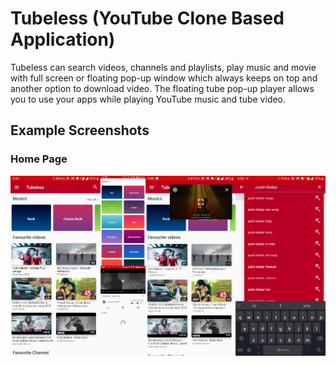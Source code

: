 # Tubeless (YouTube Clone Based Application)
Tubeless can search videos, channels and playlists, play music and movie with full screen or floating pop-up window which always keeps on top and another option to download video. 
The floating tube pop-up player allows you to use your apps while playing YouTube music and tube video.

## Example Screenshots

### Home Page
<img src="/tubeless_screenshot.png" alt="Home Page" >